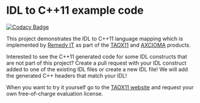 # IDL to C++11 example code

[![Codacy Badge](https://api.codacy.com/project/badge/Grade/bf30ffa2518c45a7a9ffb9eada4ba568)](https://www.codacy.com/app/RemedyIT/idl2cpp11?utm_source=github.com&amp;utm_medium=referral&amp;utm_content=RemedyIT/idl2cpp11&amp;utm_campaign=Badge_Grade)

This project demonstrates the IDL to C++11 language mapping which is implemented
by [Remedy IT](http://www.remedy.nl) as part of the [TAOX11](https://taox11.remedy.nl) and
[AXCIOMA](https://www.axcioma.com) products.

Interested to see the C++11 generated code for some IDL constructs that are not
part of this project? Create a pull request with your IDL construct added to
one of the existing IDL files or create a new IDL file! We will add the generated C++ headers
that match your IDL!

When you want to try it yourself go to the [TAOX11 website](https://taox11.remedy.nl/software/overview.html)
and request your own free-of-charge evaluation license.

